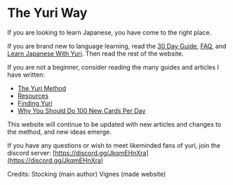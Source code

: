 # The Yuri Way

If you are looking to learn Japanese, you have come to the right place.

If you are brand new to language learning, read the [30 Day Guide](30_Day_Guide.md), [FAQ](FAQ.md), and [Learn Japanese With Yuri](Learn_Japanese_With_Yuri.md). Then read the rest of the website. 

If you are not a beginner, consider reading the many guides and articles I have written:

- [The Yuri Method](The_Yuri_Method.md)
- [Resources](Resources.md)
- [Finding Yuri](Finding_Yuri.md)
- [Why You Should Do 100 New Cards Per Day](Why_You_Should_Do_100_New_Cards_Per_Day.md)

This website will continue to be updated with new articles and changes to the method, and new ideas emerge. 

If you have any questions or wish to meet likeminded fans of yuri, join the discord server:
[https://discord.gg/JkqmEHnXra](https://discord.gg/JkqmEHnXra)

Credits:
Stocking (main author)
Vignes (made website)

